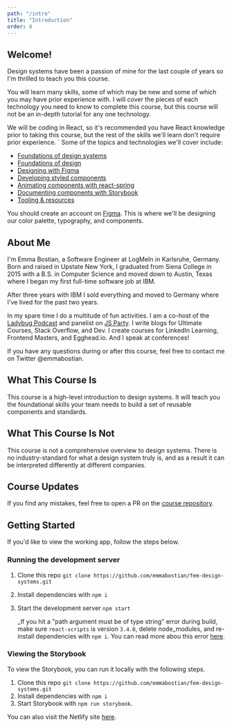 ```yaml
---
path: "/intro"
title: "Introduction"
order: 0
---
```


## Welcome!

Design systems have been a passion of mine for the last couple of years so I'm thrilled to teach you this course.

You will learn many skills, some of which may be new and some of which you may have prior experience with. I will cover the pieces of each technology you need to know to complete this course, but this course will not be an in-depth tutorial for any one technology.

We will be coding in React, so it's recommended you have React knowledge prior to taking this course, but the rest of the skills we'll learn don't require prior experience.
`
Some of the topics and technologies we'll cover include:

- [Foundations of design systems](foundations-of-design-systems.md)
- [Foundations of design](foundations-of-design.md)
- [Designing with Figma](designing-with-figma.md)
- [Developing styled components](developing-styled-components.md)
- [Animating components with react-spring](animating-components.md)
- [Documenting components with Storybook](documenting-components-with-storybook.md)
- [Tooling & resources](tools-and-resources.md)

You should create an account on [Figma](https://www.figma.com/). This is where we'll be designing our color palette, typography, and components.

## About Me

I'm Emma Bostian, a Software Engineer at LogMeIn in Karlsruhe, Germany. Born and raised in Upstate New York, I graduated from Siena College in 2015 with a B.S. in Computer Science and moved down to Austin, Texas where I began my first full-time software job at IBM.

After three years with IBM I sold everything and moved to Germany where I've lived for the past two years.

In my spare time I do a multitude of fun activities. I am a co-host of the [Ladybug Podcast](https://www.ladybug.dev/) and panelist on [JS Party](https://changelog.com/jsparty). I write blogs for Ultimate Courses, Stack Overflow, and Dev. I create courses for LinkedIn Learning, Frontend Masters, and Egghead.io. And I speak at conferences!

If you have any questions during or after this course, feel free to contact me on Twitter @emmabostian.

## What This Course Is

This course is a high-level introduction to design systems. It will teach you the foundational skills your team needs to build a set of reusable components and standards.

## What This Course Is Not

This course is not a comprehensive overview to design systems. There is no industry-standard for what a design system truly is, and as a result it can be interpreted differently at different companies.

## Course Updates

If you find any mistakes, feel free to open a PR on the [course repository](https://github.com/emmabostian/fem-design-systems).

## Getting Started

If you'd like to view the working app, follow the steps below.

### Running the development server

1. Clone this repo `git clone https://github.com/emmabostian/fem-design-systems.git`
2. Install dependencies with `npm i`
3. Start the development server `npm start`

   \_If you hit a "path argument must be of type string" error during build, make sure `react-scripts` is version `3.4.0`, delete node_modules, and re-install dependencies with `npm i`. You can read more abou this error [here](https://github.com/facebook/create-react-app/issues/8490).

### Viewing the Storybook

To view the Storybook, you can run it locally with the following steps.

1. Clone this repo `git clone https://github.com/emmabostian/fem-design-systems.git`
2. Install dependencies with `npm i`
3. Start Storybook with `npm run storybook`.

You can also visit the Netlify site [here](https://fem-design-systems-storybook.netlify.com/?path=/story/buttons--primary).
